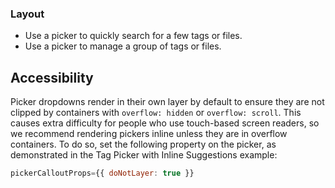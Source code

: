 ### Layout

- Use a picker to quickly search for a few tags or files.
- Use a picker to manage a group of tags or files.

## Accessibility

Picker dropdowns render in their own layer by default to ensure they are not clipped by containers with `overflow: hidden` or `overflow: scroll`. This causes extra difficulty for people who use touch-based screen readers, so we recommend rendering pickers inline unless they are in overflow containers. To do so, set the following property on the picker, as demonstrated in the Tag Picker with Inline Suggestions example:

```js
pickerCalloutProps={{ doNotLayer: true }}
```
